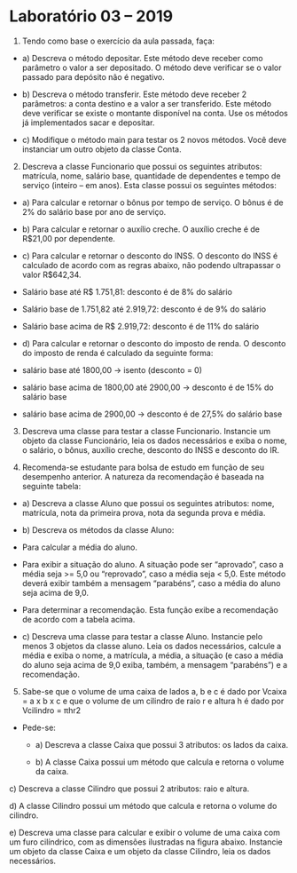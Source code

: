 Laboratório 03 – 2019
======================

1. Tendo como base o exercício da aula passada, faça:

  - a) Descreva o método depositar. Este método deve receber como parâmetro o valor a ser
  depositado. O método deve verificar se o valor passado para depósito não é negativo.

  - b) Descreva o método transferir. Este método deve receber 2 parâmetros: a conta destino e a valor a
  ser transferido. Este método deve verificar se existe o montante disponível na conta. Use os
  métodos já implementados sacar e depositar.

  - c) Modifique o método main para testar os 2 novos métodos. Você deve instanciar um outro objeto
  da classe Conta.
  
2. Descreva a classe Funcionario que possui os seguintes atributos: matrícula, nome, salário base,
quantidade de dependentes e tempo de serviço (inteiro – em anos). Esta classe possui os seguintes
métodos:

  - a) Para calcular e retornar o bônus por tempo de serviço. O bônus é de 2% do salário base por ano de
  serviço.

  - b) Para calcular e retornar o auxílio creche. O auxílio creche é de R$21,00 por dependente.

  - c) Para calcular e retornar o desconto do INSS. O desconto do INSS é calculado de acordo com as
  regras abaixo, não podendo ultrapassar o valor R$642,34.

  - Salário base até R$ 1.751,81: desconto é de 8% do salário
  - Salário base de 1.751,82 até 2.919,72: desconto é de 9% do salário
  - Salário base acima de R$ 2.919,72: desconto é de 11% do salário

  - d) Para calcular e retornar o desconto do imposto de renda. O desconto do imposto de renda é
  calculado da seguinte forma:
  - salário base até 1800,00 → isento (desconto = 0)
  - salário base acima de 1800,00 até 2900,00 → desconto é de 15% do salário base
  - salário base acima de 2900,00 → desconto é de 27,5% do salário base

3. Descreva uma classe para testar a classe Funcionario. Instancie um objeto da classe Funcionário, leia
os dados necessários e exiba o nome, o salário, o bônus, auxílio creche, desconto do INSS e desconto
do IR.

4. Recomenda-se estudante para bolsa de estudo em função de seu desempenho anterior. A natureza da
recomendação é baseada na seguinte tabela:


  - a) Descreva a classe Aluno que possui os seguintes atributos: nome, matrícula, nota da primeira
  prova, nota da segunda prova e média.

  - b) Descreva os métodos da classe Aluno:
  - Para calcular a média do aluno.
  - Para exibir a situação do aluno. A situação pode ser “aprovado”, caso a média seja >= 5,0 ou
    “reprovado”, caso a média seja < 5,0. Este método deverá exibir também a mensagem
    “parabéns”, caso a média do aluno seja acima de 9,0.
  - Para determinar a recomendação. Esta função exibe a recomendação de acordo com a tabela
  acima.

  - c) Descreva uma classe para testar a classe Aluno. Instancie pelo menos 3 objetos da classe aluno.
  Leia os dados necessários, calcule a média e exiba o nome, a matrícula, a média, a situação (e caso
  a média do aluno seja acima de 9,0 exiba, também, a mensagem “parabéns”) e a recomendação.


5. Sabe-se que o volume de uma caixa de lados a, b e c é dado por Vcaixa = a x b x c e que o volume de
um cilindro de raio r e altura h é dado por Vcilindro = πhr2
- Pede-se:
  - a) Descreva a classe Caixa que possui 3 atributos: os lados da caixa.

  - b) A classe Caixa possui um método que calcula e retorna o volume da caixa.

c) Descreva a classe Cilindro que possui 2 atributos: raio e altura.

d) A classe Cilindro possui um método que calcula e retorna o volume do cilindro.

e) Descreva uma classe para calcular e exibir o volume de uma caixa com um furo cilíndrico, com as
dimensões ilustradas na figura abaixo. Instancie um objeto da classe Caixa e um objeto da classe
Cilindro, leia os dados necessários.

